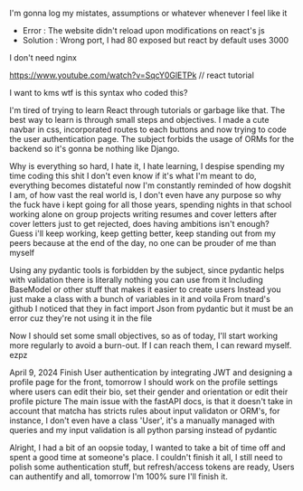 I'm gonna log my mistates, assumptions or whatever whenever I feel like it

- Error : The website didn't reload upon modifications on react's js
- Solution : Wrong port, I had 80 exposed but react by default uses 3000

I don't need nginx

https://www.youtube.com/watch?v=SqcY0GlETPk // react tutorial

I want to kms wtf is this syntax who coded this?

I'm tired of trying to learn React through tutorials or garbage like that.
The best way to learn is through small steps and objectives. I made a cute navbar in css,
incorporated routes to each buttons and now trying to code the user authentication page.
The subject forbids the usage of ORMs for the backend so it's gonna be nothing like Django.

Why is everything so hard, I hate it, I hate learning, I despise spending my time coding this shit
I don't even know if it's what I'm meant to do, everything becomes distateful now
I'm constantly reminded of how dogshit I am, of how vast the real world is, I don't even have any purpose
so why the fuck have i kept going for all those years, spending nights in that school working alone on group projects
writing resumes and cover letters after cover letters just to get rejected, does having ambitions isn't enough?
Guess i'll keep working, keep getting better, keep standing out from my peers because at the end of the day, no one can be prouder of me than myself

Using any pydantic tools is forbidden by the subject, since pydantic helps with validation there is literally nothing you can use from it
Including BaseModel or other stuff that makes it easier to create users
Instead you just make a class with a bunch of variables in it and voila
From tnard's github I noticed that they in fact import Json from pydantic but it must be an error cuz they're not using it in the file

Now I should set some small objectives, so as of today, I'll start working more regularly to avoid a burn-out.
If I can reach them, I can reward myself. ezpz

April 9, 2024
Finish User authentication by integrating JWT and designing a profile page for the front,
tomorrow I should work on the profile settings where users can edit their bio,
set their gender and orientation or edit their profile picture
The main issue with the fastAPI docs, is that it doesn't take in account that matcha has stricts rules about input validaton or ORM's, for instance, I don't even have a class 'User', it's a manually managed with queries and my input validation is all python parsing instead of pydantic

Alright, I had a bit of an oopsie today, I wanted to take a bit of time off and spent a good time at someone's place.
I couldn't finish it all, I still need to polish some authentication stuff, but refresh/access tokens are ready,
Users can authentify and all, tomorrow I'm 100% sure I'll finish it.